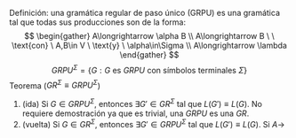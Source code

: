 Definición: una gramática regular de paso único (GRPU) es una gramática tal que todas sus producciones son de la forma:
$$
\begin{gather}
A\longrightarrow \alpha B \\
A\longrightarrow B \ \ \text{con} \ A,B\in V \ \text{y} \ \alpha\in\Sigma \\
A\longrightarrow \lambda
\end{gather}
$$
$$
GRPU^\Sigma=\{ G:G \ \text{es} \ GRPU \ \text{con símbolos terminales} \ \Sigma \}
$$
Teorema ($GR^\Sigma\equiv GRPU^\Sigma$)
1. (ida) Si $G\in GRPU^\Sigma$, entonces $\exists G'\in GR^\Sigma$ tal que $L(G')\equiv L(G)$.
	No requiere demostración ya que es trivial, una $GRPU$ es una $GR$.
2. (vuelta) Si $G\in GR^\Sigma$, entonces $\exists G'\in GRPU^\Sigma$ tal que $L(G')\equiv L(G)$.
	Si $A\longrightarrow$